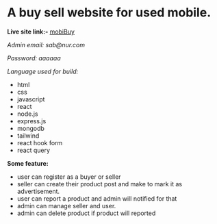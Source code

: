 # A buy sell website for used mobile.

**Live site link:-** [mobiBuy](https://mobibuyy.web.app/)

_Admin email: sab@nur.com_

_Password: aaaaaa_

_Language used for build:_

- html
- css
- javascript
- react
- node.js
- express.js
- mongodb
- tailwind
- react hook form
- react query

**Some feature:**

- user can register as a buyer or seller
- seller can create their product post and make to mark it as advertisement.
- user can report a product and admin will notified for that
- admin can manage seller and user.
- admin can delete product if product will reported
